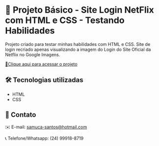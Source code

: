 # 📄 Projeto Básico - Site Login NetFlix com HTML e CSS - Testando Habilidades

 Projeto criado para testar minhas habilidades com HTML e CSS. Site de login recriado apenas visualizando a imagem do Login do Site Oficial da Netflix no Google Imagens.

 [🔗Clique aqui para acessar o projeto](https://samukasouza.github.io/projeto-login-netflix/)

## 🛠️ Tecnologias utilizadas
* HTML
* CSS

## 📲 Contato

✉️ E-mail: samuca-santos@hotmail.com

📞 Telefone/Whatsapp: (24) 99918-8719

